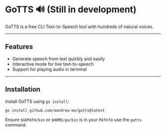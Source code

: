 
# GoTTS 🔊 (Still in development)

GoTTS is a free CLI Text-to-Speech tool with hundreds of natural voices.

---

## Features

* Generate speech from text quickly and easily
* Interactive mode for live text-to-speech
* Support for playing audio in terminal

---

## Installation

Install GoTTS using `go install`:

```bash
go install github.com/aandrew-me/gotts@latest
```

Ensure `$GOPATH/bin` or `$HOME/go/bin` is in your `PATH` to use the `gotts` command.
